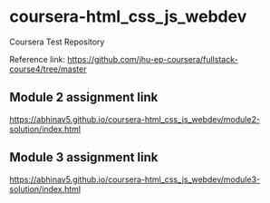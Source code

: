# coursera-html_css_js_webdev
Coursera Test Repository

Reference link: https://github.com/jhu-ep-coursera/fullstack-course4/tree/master

## Module 2 assignment link
https://abhinav5.github.io/coursera-html_css_js_webdev/module2-solution/index.html

## Module 3 assignment link
https://abhinav5.github.io/coursera-html_css_js_webdev/module3-solution/index.html
